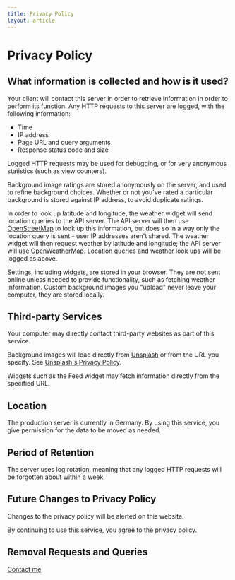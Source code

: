 ```yaml
---
title: Privacy Policy
layout: article
---
```


# Privacy Policy


## What information is collected and how is it used?

Your client will contact this server in order to retrieve information in
order to perform its function. Any HTTP requests to this server are logged,
with the following information:

* Time
* IP address
* Page URL and query arguments
* Response status code and size

Logged HTTP requests may be used for debugging, or for very anonymous statistics
(such as view counters).

Background image ratings are stored anonymously on the server, and used to refine
background choices. Whether or not you've rated a particular background is
stored against IP address, to avoid duplicate ratings.

In order to look up latitude and longitude, the weather widget will send
location queries to the API server. The API server will then use
[OpenStreetMap](https://www.openstreetmap.org) to look up this information,
but does so in a way only the location query is sent - user IP addresses aren't
shared. The weather widget will then request weather by latitude and longitude;
the API server will use [OpenWeatherMap](https://openweathermap.org/).
Location queries and weather look ups will be logged as above.

Settings, including widgets, are stored in your browser. They are not sent
online unless needed to provide functionality, such as fetching weather
information. Custom background images you "upload" never leave your computer,
they are stored locally.


## Third-party Services

Your computer may directly contact third-party websites as part of this service.

Background images will load directly from [Unsplash](https://unsplash.com) or
from the URL you specify.
See [Unsplash's Privacy Policy](https://unsplash.com/privacy).

Widgets such as the Feed widget may fetch
information directly from the specified URL.


## Location

The production server is currently in Germany.
By using this service, you give permission for the data to be moved as needed.


## Period of Retention

The server uses log rotation, meaning that any logged HTTP requests will be
forgotten about within a week.


## Future Changes to Privacy Policy

Changes to the privacy policy will be alerted on this website.

By continuing to use this service, you agree to the privacy policy.


## Removal Requests and Queries

[Contact me](https://rubenwardy.com/contact/)
